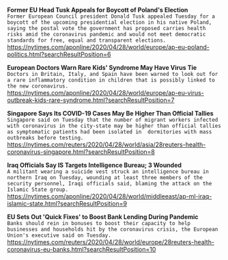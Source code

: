 **Former EU Head Tusk Appeals for Boycott of Poland's Election**\
`Former European Council president Donald Tusk appealed Tuesday for a boycott of the upcoming presidential election in his native Poland, saying the postal vote the government has proposed carries health risks amid the coronavirus pandemic and would not meet democratic standards for free, equal and transparent elections.`\
https://nytimes.com/aponline/2020/04/28/world/europe/ap-eu-poland-politics.html?searchResultPosition=6

**European Doctors Warn Rare Kids' Syndrome May Have Virus Tie**\
`Doctors in Britain, Italy, and Spain have been warned to look out for a rare inflammatory condition in children that is possibly linked to the new coronavirus. `\
https://nytimes.com/aponline/2020/04/28/world/europe/ap-eu-virus-outbreak-kids-rare-syndrome.html?searchResultPosition=7

**Singapore Says Its COVID-19 Cases May Be Higher Than Official Tallies**\
`Singapore said on Tuesday that the number of migrant workers infected with coronavirus in the city-state may be higher than official tallies as symptomatic patients had been isolated in  dormitories with mass outbreaks before testing. `\
https://nytimes.com/reuters/2020/04/28/world/asia/28reuters-health-coronavirus-singapore.html?searchResultPosition=8

**Iraq Officials Say IS Targets Intelligence Bureau; 3 Wounded**\
`A militant wearing a suicide vest struck an intelligence bureau in northern Iraq on Tuesday, wounding at least three members of the security personnel, Iraqi officials said, blaming the attack on the Islamic State group. `\
https://nytimes.com/aponline/2020/04/28/world/middleeast/ap-ml-iraq-islamic-state.html?searchResultPosition=9

**EU Sets Out 'Quick Fixes' to Boost Bank Lending During Pandemic**\
`Banks should rein in bonuses to boost their capacity to help businesses and households hit by the coronavirus crisis, the European Union's executive said on Tuesday.`\
https://nytimes.com/reuters/2020/04/28/world/europe/28reuters-health-coronavirus-eu-banks.html?searchResultPosition=10

